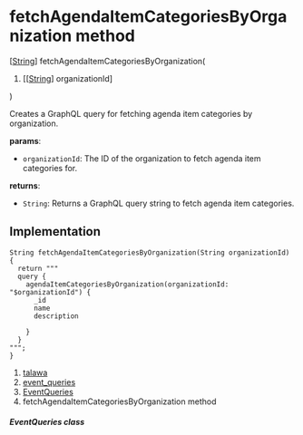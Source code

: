 
<div>

# fetchAgendaItemCategoriesByOrganization method

</div>


[[String](https://api.flutter.dev/flutter/dart-core/String-class.html)]
fetchAgendaItemCategoriesByOrganization(

1.  [[[String](https://api.flutter.dev/flutter/dart-core/String-class.md)]
    organizationId]

)



Creates a GraphQL query for fetching agenda item categories by
organization.

**params**:

-   `organizationId`: The ID of the organization to fetch agenda item
    categories for.

**returns**:

-   `String`: Returns a GraphQL query string to fetch agenda item
    categories.



## Implementation

``` language-dart
String fetchAgendaItemCategoriesByOrganization(String organizationId) {
  return """
  query {
    agendaItemCategoriesByOrganization(organizationId: "$organizationId") {
      _id
      name
      description

    }
  }
""";
}
```







1.  [talawa](../../index.md)
2.  [event_queries](../../utils_event_queries/)
3.  [EventQueries](../../utils_event_queries/EventQueries-class.md)
4.  fetchAgendaItemCategoriesByOrganization method

##### EventQueries class







